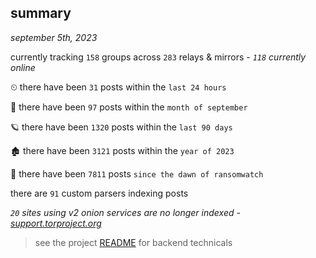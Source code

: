 
## summary
_september 5th, 2023_

currently tracking `158` groups across `283` relays & mirrors - _`118` currently online_

⏲ there have been `31` posts within the `last 24 hours`

🦈 there have been `97` posts within the `month of september`

🪐 there have been `1320` posts within the `last 90 days`

🏚 there have been `3121` posts within the `year of 2023`

🦕 there have been `7811` posts `since the dawn of ransomwatch`

there are `91` custom parsers indexing posts

_`20` sites using v2 onion services are no longer indexed - [support.torproject.org](https://support.torproject.org/onionservices/v2-deprecation/)_

> see the project [README](https://github.com/joshhighet/ransomwatch#ransomwatch--) for backend technicals
